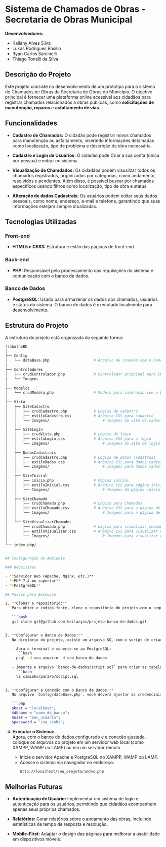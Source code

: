 # Sistema de Chamados de Obras - Secretaria de Obras Municipal

**Desenvolvedores:**  
- Kailany Alves Silva  
- Lukas Rodrigues Basilio  
- Ryan Carlos Sarcinelli  
- Thiago Tonelli da Silva  

## Descrição do Projeto

Este projeto consiste no desenvolvimento de um protótipo para o sistema de Chamados de Obras da Secretaria de Obras do Município. O objetivo principal é fornecer uma plataforma online acessível aos cidadãos para registrar chamados relacionados a obras públicas, como **solicitações de manutenção, reparos** e **asfaltamento de vias**.

## Funcionalidades

- **Cadastro de Chamados:** O cidadão pode registrar novos chamados para manutenção ou asfaltamento, inserindo informações detalhadas como localização, tipo de problema e descrição da obra necessária.

- **Cadastro e Login de Usuários:** O cidadão pode Criar a sua conta (única por pessoa) e entrar no sistema. 
  
- **Visualização de Chamdados:** Os cidadãos podem visualizar todos os chamados registrados, organizados por categorias, como andamento, resolvidos e pendentes. Além disso, é possível buscar por chamados específicos usando filtros como localização, tipo de obra e status.

- **Alteração de dados Cadastrais:** Os usuários podem editar seus dados pessoais, como nome, endereço, e-mail e telefone, garantindo que suas informações estejam sempre atualizadas.


## Tecnologias Utilizadas

### Front-end
- **HTML5 e CSS3:** Estrutura e estilo das páginas de front-end.

### Back-end
- **PHP:** Responsável pelo processamento das requisições do sistema e comunicação com o banco de dados.
  
### Banco de Dados
- **PostgreSQL:** Usado para armazenar os dados dos chamados, usuários e status do sistema. O banco de dados é executado localmente para desenvolvimento.

## Estrutura do Projeto

A estrutura do projeto está organizada da seguinte forma:

```bash
trabalhoBD
│
├── Config
│   └── dataBase.php                    # Arquivo de conexão com o banco de dados
│
├── Controladores
│   |── crudControlador.php             # Controlador principal para CRUD
|   └── Imagens
│
├── Modelos
│   └── crudModelo.php                  # Modelo para interação com o banco de dados
│
├── Vista
│   ├── SiteCadastro
│   │   ├── crudCadastro.php            # Lógica de cadastro
│   │   ├── estiloCadastro.css          # Arquivo CSS para cadastro
│   │   └── Imagens/                        # Imagens do site de cadastro
│   │
│   ├── SiteLogin
│   │   ├── crudVista.php               # Lógica de login
│   │   ├── estiloLogin.css             # Arquivo CSS para o login
│   │   └── Imagens/                        # Imagens do site de login
│   │
│   ├── DadosCadastrais
│   │   ├── crudCadastro.php            # Lógica de dados cadastrais
│   │   ├── estiloDados.css             # Arquivo CSS para dados cadastrais
│   │   └── Imagens/                        # Imagens para dados cadastrais
│   │
│   ├── SiteInicial
│   │   ├── inicio.php                  # Página inicial
│   │   ├── estiloInicial.css           # Arquivo CSS para página inicial
│   │   └── Imagens/                        # Imagens da página inicial
│   │
│   ├── SiteChamado
│   │   ├── crudChamado.php             # Lógica para chamados
│   │   ├── estiloChamado.css           # Arquivo CSS para a página de chamados
│   │   └── Imagens/                        # Imagens para a página de chamados
│   │
│   └── SiteVisualizarChamados
│       ├── crudChamado.php             # Lógica para visualizar chamados
│       ├── estiloVisualizar.css        # Arquivo CSS para visualizar chamados
│       └── Imagens/                        # Imagens para visualizar chamados
│
└── index.php/


## Configuração do Ambiente

### Requisitos

- **Servidor Web (Apache, Nginx, etc.)**
- **PHP 7.4 ou superior**
- **PostgreSQL**

## Passos para Execução

1. **Clonar o repositório:**  
   Para obter o código-fonte, clone o repositório do projeto com o seguinte comando:

   ```bash
   git clone git@github.com:kailanyas/projeto-banco-de-dados.git
   

2. **Configurar o Banco de Dados:**  
   No diretório do projeto, existe um arquivo SQL com o script de criação das tabelas e dados de exemplo. Para configurar o banco de dados:

   - Abra o terminal e conecte-se ao PostgreSQL:
     ```bash
     psql -U seu_usuario -d seu_banco_de_dados
     
   - Importe o arquivo `banco-de-dados/script.sql` para criar as tabelas necessárias:
     ```bash
     \i caminho/para/o/script.sql
     

3. **Configurar a Conexão com o Banco de Dados:**  
   No arquivo `Config/dataBase.php`, você deverá ajustar as credenciais de conexão ao banco de dados de acordo com o ambiente local:

   ```php
   $host = "localhost";
   $dbname = "nome_do_banco";
   $user = "seu_usuario";
   $password = "sua_senha";
   ```

4. **Executar o Sistema:**  
   Agora, com o banco de dados configurado e a conexão ajustada, coloque os arquivos do projeto em um servidor web local (como XAMPP, WAMP ou LAMP) ou em um servidor remoto.

   - Inicie o servidor Apache e PostgreSQL no XAMPP, WAMP ou LAMP.
   - Acesse o sistema via navegador no endereço:  
     ```bash
     http://localhost/seu_projeto/index.php
     ```

## Melhorias Futuras

- **Autenticação de Usuário:** Implementar um sistema de login e autenticação para os usuários, permitindo que cidadãos acompanhem apenas seus próprios chamados.
  
- **Relatórios:** Gerar relatórios sobre o andamento das obras, incluindo estatísticas de tempo de resposta e resolução.
  
- **Mobile-First:** Adaptar o design das páginas para melhorar a usabilidade em dispositivos móveis.
